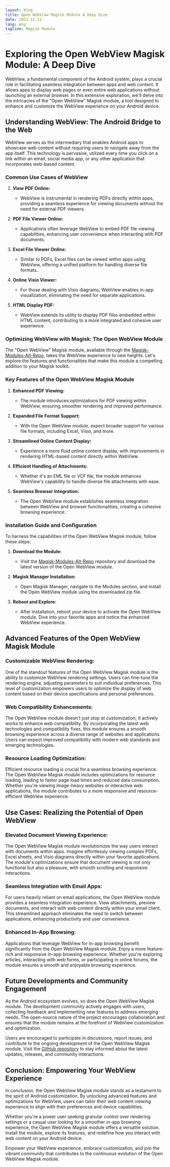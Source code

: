 ```yaml
---
layout: blog
title: Open WebView Magisk Module A Deep Dive
date: 2023-12-11
lang: eng
tagline: Magisk Module
---
```


# Exploring the Open WebView Magisk Module: A Deep Dive

WebView, a fundamental component of the Android system, plays a crucial role in facilitating seamless integration between apps and web content. It allows apps to display web pages or even entire web applications without launching an external browser. In this extensive exploration, we'll delve into the intricacies of the "Open WebView" Magisk module, a tool designed to enhance and customize the WebView experience on your Android device.

## Understanding WebView: The Android Bridge to the Web

WebView serves as the intermediary that enables Android apps to showcase web content without requiring users to navigate away from the app itself. This technology is pervasive, utilized every time you click on a link within an email, social media app, or any other application that incorporates web-based content.

### Common Use Cases of WebView

1. **View PDF Online:**
   - WebView is instrumental in rendering PDFs directly within apps, providing a seamless experience for viewing documents without the need for external PDF viewers.

2. **PDF File Viewer Online:**
   - Applications often leverage WebView to embed PDF file viewing capabilities, enhancing user convenience when interacting with PDF documents.

3. **Excel File Viewer Online:**
   - Similar to PDFs, Excel files can be viewed within apps using WebView, offering a unified platform for handling diverse file formats.

4. **Online Visio Viewer:**
   - For those dealing with Visio diagrams, WebView enables in-app visualization, eliminating the need for separate applications.

5. **HTML Display PDF:**
   - WebView extends its utility to display PDF files embedded within HTML content, contributing to a more integrated and cohesive user experience.

### Optimizing WebView with Magisk: The Open WebView Module

The "Open WebView" Magisk module, available through the [Magisk-Modules-Alt-Repo](https://github.com/Magisk-Modules-Alt-Repo/open_webview), takes the WebView experience to new heights. Let's explore the features and functionalities that make this module a compelling addition to your Magisk toolkit.

### Key Features of the Open WebView Magisk Module

1. **Enhanced PDF Viewing:**
   - The module introduces optimizations for PDF viewing within WebView, ensuring smoother rendering and improved performance.

2. **Expanded File Format Support:**
   - With the Open WebView module, expect broader support for various file formats, including Excel, Visio, and more.

3. **Streamlined Online Content Display:**
   - Experience a more fluid online content display, with improvements in rendering HTML-based content directly within WebView.

4. **Efficient Handling of Attachments:**
   - Whether it's an EML file or VCF file, the module enhances WebView's capability to handle diverse file attachments with ease.

5. **Seamless Browser Integration:**
   - The Open WebView module establishes seamless integration between WebView and browser functionalities, creating a cohesive browsing experience.

### Installation Guide and Configuration

To harness the capabilities of the Open WebView Magisk module, follow these steps:

1. **Download the Module:**
   - Visit the [Magisk-Modules-Alt-Repo](https://github.com/Magisk-Modules-Alt-Repo/open_webview) repository and download the latest version of the Open WebView module.

2. **Magisk Manager Installation:**
   - Open Magisk Manager, navigate to the Modules section, and install the Open WebView module using the downloaded zip file.

3. **Reboot and Explore:**
   - After installation, reboot your device to activate the Open WebView module. Dive into your favorite apps and notice the enhanced WebView experience.

## Advanced Features of the Open WebView Magisk Module

### Customizable WebView Rendering:

One of the standout features of the Open WebView Magisk module is the ability to customize WebView rendering settings. Users can fine-tune the rendering engine, adjusting parameters to suit individual preferences. This level of customization empowers users to optimize the display of web content based on their device specifications and personal preferences.

### Web Compatibility Enhancements:

The Open WebView module doesn't just stop at customization; it actively works to enhance web compatibility. By incorporating the latest web technologies and compatibility fixes, this module ensures a smooth browsing experience across a diverse range of websites and applications. Users can expect improved compatibility with modern web standards and emerging technologies.

### Resource Loading Optimization:

Efficient resource loading is crucial for a seamless browsing experience. The Open WebView Magisk module includes optimizations for resource loading, leading to faster page load times and reduced data consumption. Whether you're viewing image-heavy websites or interactive web applications, the module contributes to a more responsive and resource-efficient WebView experience.

## Use Cases: Realizing the Potential of Open WebView

### Elevated Document Viewing Experience:

The Open WebView Magisk module revolutionizes the way users interact with documents within apps. Imagine effortlessly viewing complex PDFs, Excel sheets, and Visio diagrams directly within your favorite applications. The module's optimizations ensure that document viewing is not only functional but also a pleasure, with smooth scrolling and responsive interactions.

### Seamless Integration with Email Apps:

For users heavily reliant on email applications, the Open WebView module provides a seamless integration experience. View attachments, preview documents, and interact with web content directly within your email client. This streamlined approach eliminates the need to switch between applications, enhancing productivity and user convenience.

### Enhanced In-App Browsing:

Applications that leverage WebView for in-app browsing benefit significantly from the Open WebView Magisk module. Enjoy a more feature-rich and responsive in-app browsing experience. Whether you're exploring articles, interacting with web forms, or participating in online forums, the module ensures a smooth and enjoyable browsing experience.

## Future Developments and Community Engagement

As the Android ecosystem evolves, so does the Open WebView Magisk module. The development community actively engages with users, collecting feedback and implementing new features to address emerging needs. The open-source nature of the project encourages collaboration and ensures that the module remains at the forefront of WebView customization and optimization.

Users are encouraged to participate in discussions, report issues, and contribute to the ongoing development of the Open WebView Magisk module. Visit the [GitHub repository](https://github.com/Magisk-Modules-Alt-Repo/open_webview) to stay informed about the latest updates, releases, and community interactions.

## Conclusion: Empowering Your WebView Experience

In conclusion, the Open WebView Magisk module stands as a testament to the spirit of Android customization. By unlocking advanced features and optimizations for WebView, users can tailor their web content viewing experience to align with their preferences and device capabilities.

Whether you're a power user seeking granular control over rendering settings or a casual user looking for a smoother in-app browsing experience, the Open WebView Magisk module offers a versatile solution. Install the module, explore its features, and redefine how you interact with web content on your Android device.

Empower your WebView experience, embrace customization, and join the vibrant community that contributes to the continuous evolution of the Open WebView Magisk module.

